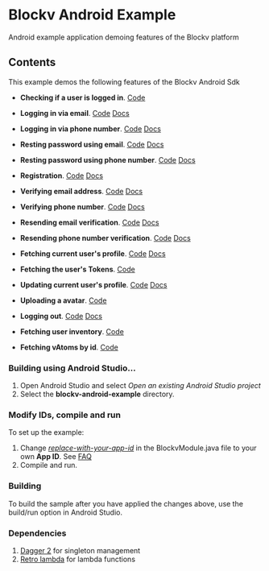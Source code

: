 Blockv Android Example
======================

Android example application demoing features of the Blockv platform

<h2>Contents</h2>

This example demos the following features of the Blockv Android Sdk

* **Checking if a user is logged in**. [Code](https://github.com/BLOCKvIO/android-example/blob/master/app/src/main/java/io/blockv/example/feature/landing/LandingPresenterImpl.java#L17)

* **Logging in via email**. [Code](https://github.com/BLOCKvIO/android-example/blob/master/app/src/main/java/io/blockv/example/feature/login/email/LoginEmailPresenterImpl.java#L22) [Docs](https://developer.blockv.io/docs/reference/v1/android/user/login)

* **Logging in via phone number**. [Code](https://github.com/BLOCKvIO/android-example/blob/master/app/src/main/java/io/blockv/example/feature/login/phone/LoginPhonePresenterImpl.java#L21) [Docs](https://developer.blockv.io/docs/reference/v1/android/user/login)

* **Resting password using email**. [Code](https://github.com/BLOCKvIO/android-example/blob/master/app/src/main/java/io/blockv/example/feature/login/email/LoginEmailPresenterImpl.java#L42) [Docs](https://developer.blockv.io/docs/reference/v1/android/user/reset-token)

* **Resting password using phone number**. [Code](https://github.com/BLOCKvIO/android-example/blob/master/app/src/main/java/io/blockv/example/feature/login/phone/LoginPhonePresenterImpl.java#L38) [Docs](https://developer.blockv.io/docs/reference/v1/android/user/reset-token)

* **Registration**. [Code](https://github.com/BLOCKvIO/android-example/blob/master/app/src/main/java/io/blockv/example/feature/register/RegisterPresenterImpl.java#L28) [Docs](https://developer.blockv.io/docs/reference/v1/android/user/register)

* **Verifying email address**. [Code](https://github.com/BLOCKvIO/android-example/blob/master/app/src/main/java/io/blockv/example/feature/verify/email/VerifyEmailPresenterImpl.java#L29) [Docs](https://developer.blockv.io/docs/reference/v1/android/user/verify-token)

* **Verifying phone number**. [Code](https://github.com/BLOCKvIO/android-example/blob/master/app/src/main/java/io/blockv/example/feature/verify/phone/VerifyPhonePresenterImpl.java#L31) [Docs](https://developer.blockv.io/docs/reference/v1/android/user/verify-token)

* **Resending email verification**. [Code](https://github.com/BLOCKvIO/android-example/blob/master/app/src/main/java/io/blockv/example/feature/verify/email/VerifyEmailPresenterImpl.java#L46) [Docs](https://developer.blockv.io/docs/reference/v1/android/user/reset-user-token-verification)

* **Resending phone number verification**. [Code](https://github.com/BLOCKvIO/android-example/blob/master/app/src/main/java/io/blockv/example/feature/verify/phone/VerifyPhonePresenterImpl.java#L47) [Docs](https://developer.blockv.io/docs/reference/v1/android/user/reset-user-token-verification)

* **Fetching current user's profile**. [Code](https://github.com/BLOCKvIO/android-example/blob/master/app/src/main/java/io/blockv/example/feature/profile/ProfilePresenterImpl.java#L43) [Docs](https://developer.blockv.io/docs/reference/v1/android/user/get-profile)

* **Fetching the user's Tokens**. [Code](https://github.com/BLOCKvIO/android-example/blob/master/app/src/main/java/io/blockv/example/feature/profile/ProfilePresenterImpl.java#L55)

* **Updating current user's profile**. [Code](https://github.com/BLOCKvIO/android-example/blob/master/app/src/main/java/io/blockv/example/feature/profile/ProfilePresenterImpl.java#L91) [Docs](https://developer.blockv.io/docs/reference/v1/android/user/update-profile)

* **Uploading a avatar**. [Code](https://github.com/BLOCKvIO/android-example/blob/master/app/src/main/java/io/blockv/example/feature/profile/ProfilePresenterImpl.java#L157)

* **Logging out**. [Code](https://github.com/BLOCKvIO/android-example/blob/master/app/src/main/java/io/blockv/example/feature/profile/ProfilePresenterImpl.java#L129) [Docs](https://developer.blockv.io/docs/reference/v1/android/user/logout)

* **Fetching user inventory**. [Code](https://github.com/BLOCKvIO/android-example/blob/master/app/src/main/java/io/blockv/example/feature/inventory/InventoryPresenterImpl.java#L25)

* **Fetching vAtoms by id**. [Code](https://github.com/BLOCKvIO/android-example/blob/master/app/src/main/java/io/blockv/example/feature/activated/VatomPresenterImpl.java#L31)

<h3>Building using Android Studio...</h3>

1. Open Android Studio and select *Open an existing Android Studio project*
1. Select the **blockv-android-example** directory.

<h3>Modify IDs, compile and run</h3>

To set up the example:

1. Change [*replace-with-your-app-id*](https://github.com/BLOCKvIO/android-example/blob/master/app/src/main/java/io/blockv/example/BlockvModule.java#L27) in the BlockvModule.java file to your own **App ID**. See [FAQ](https://developer.blockv.io/docs/faq)
1. Compile and run.

<h3>Building</h3>
To build the sample after you have applied the changes above, use the build/run option in Android Studio.

<h3>Dependencies</h3>

1. [Dagger 2](https://github.com/google/dagger) for singleton management
1. [Retro lambda](https://github.com/evant/gradle-retrolambda)  for lambda functions
